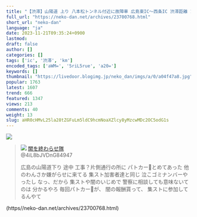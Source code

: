 ```yaml
---
title: "【渋滞】山陽道 上り 八本松トンネル付近に故障車 広島東IC〜西条IC 渋滞距離 10.0km 通過時間 55 分 "
full_url: "https://neko-dan.net/archives/23700768.html"
short_url: "neko-dan"
language: "ja"
date: 2023-11-21T09:35:24+0900
lastmod: 
draft: false
author: []
categories: []
tags: ['ic', '渋滞', 'km']
encoded_tags: ['aWM=', '5riL5rue', 'a20=']
keywords: []
thumbnail: "https://livedoor.blogimg.jp/neko_dan/imgs/a/0/a04f47a8.jpg"
popular: 1763
latest: 1607
trend: 666
featured: 1347
views: 213
comments: 40
weight: 13
slug: aHR0cHMvL25la28tZGFuLm5ldC9hcmNoaXZlcy8yMzcwMDc2OC5odG1s
---
```


![](https://livedoor.blogimg.jp/neko_dan/imgs/a/0/a04f47a8.jpg)

<blockquote id='twibodyZafP9uHQpe'> <p> <img src='https//livedoor.blogimg.jp/neko_dan/imgs/0/3/038fc4be.jpg'> <a href='https//twitter.com/4iL8bJVDnG84947/status/1726753162475057588' target='_blank'>闇を終わらせ隊 </a><br> @4iL8bJVDnG84947 </p> <p id='twitextZafP9uHQpe'> 広島の山陽道下り 途中 工事？片側通行の所に パトカー🚓とめてあった 他のわんさか嫌がらせに来てる 集スト加害者達と同じ 泣こゴミナンバーやったし なっ、だから 集ストや闇のいじめで 警察に相談しても意味ないてのは 分かるやろ 毎回パトカー🚓が、 闇の報酬貰って、 集ストに参加してるんやて </p> <p> <a href='https//twitter.com/4iL8bJVDnG84947/status/1726753162475057588' target='_blank'></a> </p> </blockquote> 

(https//neko-dan.net/archives/23700768.html)
